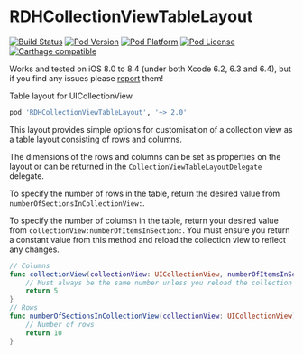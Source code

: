 RDHCollectionViewTableLayout 
===========================
[![Build Status](https://travis-ci.org/rhodgkins/RDHCollectionViewTableLayout.svg?branch=master)](https://travis-ci.org/rhodgkins/RDHCollectionViewTableLayout)
[![Pod Version](http://img.shields.io/cocoapods/v/RDHCollectionViewTableLayout.svg)](http://cocoadocs.org/docsets/RDHCollectionViewTableLayout/)
[![Pod Platform](http://img.shields.io/cocoapods/p/RDHCollectionViewTableLayout.svg)](http://cocoadocs.org/docsets/RDHCollectionViewTableLayout/)
[![Pod License](http://img.shields.io/cocoapods/l/RDHCollectionViewTableLayout.svg)](http://opensource.org/licenses/MIT)
[![Carthage compatible](https://img.shields.io/badge/Carthage-compatible-4BC51D.svg?style=flat)](https://github.com/Carthage/Carthage)

Works and tested on iOS 8.0 to 8.4 (under both Xcode 6.2, 6.3 and 6.4), but if you find any issues please [report](https://github.com/rhodgkins/RDHCollectionViewTableLayout/issues) them!

Table layout for UICollectionView.
``` ruby 
pod 'RDHCollectionViewTableLayout', '~> 2.0'
```

This layout provides simple options for customisation of a collection view as a table layout consisting of rows and columns.

The dimensions of the rows and columns can be set as properties on the layout or can be returned in the `CollectionViewTableLayoutDelegate` delegate.

To specify the number of rows in the table, return the desired value from `numberOfSectionsInCollectionView:`.

To specify the number of columsn in the table, return your desired value from `collectionView:numberOfItemsInSection:`.
You must ensure you return a constant value from this method and reload the collection view to reflect any changes.

```swift
// Columns
func collectionView(collectionView: UICollectionView, numberOfItemsInSection section: Int) -> Int {
    // Must always be the same number unless you reload the collection view
    return 5
}
// Rows
func numberOfSectionsInCollectionView(collectionView: UICollectionView) -> Int {
    // Number of rows
    return 10
}
```

